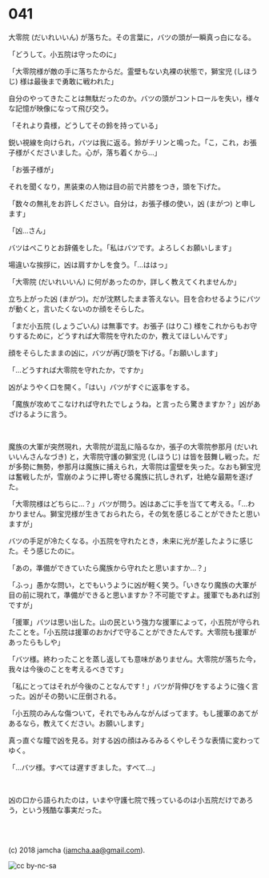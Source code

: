 

# 041

大零院 (だいれいいん) が落ちた。その言葉に，バツの頭が一瞬真っ白になる。  

「どうして。小五院は守ったのに」  

「大零院様が敵の手に落ちたからだ。霊壁もない丸裸の状態で，獅宝児 (しほうじ) 様は最後まで勇敢に戦われた」  

自分のやってきたことは無駄だったのか。バツの頭がコントロールを失い，様々な記憶が映像になって飛び交う。  

「それより貴様，どうしてその鈴を持っている」  

鋭い視線を向けられ，バツは我に返る。鈴がチリンと鳴った。「こ，これ，お張子様がくださいました。心が，落ち着くから…」  

「お張子様が」  

それを聞くなり，黒装束の人物は目の前で片膝をつき，頭を下げた。  

「数々の無礼をお許しください。自分は，お張子様の使い，凶 (まがつ) と申します」  

「凶…さん」  

バツはぺこりとお辞儀をした。「私はバツです。よろしくお願いします」  

場違いな挨拶に，凶は肩すかしを食う。「…ははっ」  

「大零院 (だいれいいん) に何があったのか，詳しく教えてくれませんか」  

立ち上がった凶 (まがつ)。だが沈黙したまま答えない。目を合わせるようにバツが動くと，言いたくないのか顔をそらした。  

「まだ小五院 (しょうごいん) は無事です。お張子 (はりこ) 様をこれからもお守りするために，どうすれば大零院を守れたのか，教えてほしいんです」  

顔をそらしたままの凶に，バツが再び頭を下げる。「お願いします」  

「…どうすれば大零院を守れたか，ですか」  

凶がようやく口を開く。「はい」バツがすぐに返事をする。  

「魔族が攻めてこなければ守れたでしょうね，と言ったら驚きますか？」凶があざけるように言う。  

<br>  

魔族の大軍が突然現れ，大零院が混乱に陥るなか，張子の大零院参那月 (だいれいいんさんなづき) と，大零院守護の獅宝児 (しほうじ) は皆を鼓舞し戦った。だが多勢に無勢，参那月は魔族に捕えられ，大零院は霊壁を失った。なおも獅宝児は奮戦したが，雪崩のように押し寄せる魔族に抗しきれず，壮絶な最期を遂げた。  

「大零院様はどちらに…？」バツが問う。凶はあごに手を当てて考える。「…わかりません。獅宝児様が生きておられたら，その気を感じることができたと思いますが」  

バツの手足が冷たくなる。小五院を守れたとき，未来に光が差したように感じた。そう感じたのに。  

「あの，準備ができていたら魔族から守れたと思いますか…？」  

「ふっ」愚かな問い，とでもいうように凶が軽く笑う。「いきなり魔族の大軍が目の前に現れて，準備ができると思いますか？不可能ですよ。援軍でもあれば別ですが」  

「援軍」バツは思い出した。山の民という強力な援軍によって，小五院が守られたことを。「小五院は援軍のおかげで守ることができたんです。大零院も援軍があったらもしや」  

「バツ様。終わったことを蒸し返しても意味がありません。大零院が落ちた今，我々は今後のことを考えるべきです」  

「私にとってはそれが今後のことなんです ! 」バツが背伸びをするように強く言った。凶がその勢いに圧倒される。  

「小五院のみんな傷ついて，それでもみんながんばってます。もし援軍のあてがあるなら，教えてください。お願いします」  

真っ直ぐな瞳で凶を見る。対する凶の顔はみるみるくやしそうな表情に変わってゆく。  

「…バツ様。すべては遅すぎました。すべて…」  

<br>  

凶の口から語られたのは，いまや守護七院で残っているのは小五院だけであろう，という残酷な事実だった。  

<br>  
<br>  

(c) 2018 jamcha (jamcha.aa@gmail.com).  

![cc by-nc-sa](https://i.creativecommons.org/l/by-nc-sa/4.0/88x31.png)  

